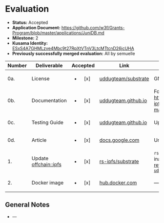 # Evaluation

- **Status:** Accepted
- **Application Document:** https://github.com/w3f/Grants-Program/blob/master/applications/JuniDB.md
- **Milestone:** 2
- **Kusama Identity:** [ESxS4A7GHMLzve4Mbc9t27RpXtVTnV3LtcMTtcnD26jcUHA](https://polkascan.io/pre/kusama/account/ESxS4A7GHMLzve4Mbc9t27RpXtVTnV3LtcMTtcnD26jcUHA)
- **Previously successfully merged evaluation:** All by semuelle

| Number | Deliverable                                                   |        Accepted        | Link                                                                                                                     | Evaluation Notes                                                                                                                                                                 |
| ------ | ------------------------------------------------------------- | :--------------------: | ------------------------------------------------------------------------------------------------------------------------ | -------------------------------------------------------------------------------------------------------------------------------------------------------------------------------- |
| 0a.    | License                                                       | <ul><li>[x] </li></ul> | [uddugteam/substrate](https://github.com/uddugteam/substrate/blob/ca23cb6692cbf2eddc07c288ef0b823d0d2a046a/LICENSE-GPL3) | GNU GPL v3                                                                                                                                                                       |
| 0b.    | Documentation                                                 | <ul><li>[x] </li></ul> | [uddugteam.github.io](https://uddugteam.github.io/offchain-ipfs-manual/)                                                 | Fork of https://github.com/rs-ipfs/offchain-ipfs-manual                                                                                                                          |
| 0c.    | Testing Guide                                                 | <ul><li>[x] </li></ul> | [uddugteam.github.io](https://uddugteam.github.io/offchain-ipfs-manual/testing.html)                                     | Updated on request                                                                                                                                                               |
| 0d.    | Article                                                       | <ul><li>[x] </li></ul> | [docs.google.com](https://docs.google.com/document/d/1k6DhCfSs7rmsSV-WB7o8EkvqDFz5Bvn12QYrjjW7R2w/edit)                  | Unpublished                                                                                                                                                                      |
| 1.     | Update [offchain::ipfs](https://github.com/rs-ipfs/substrate) | <ul><li>[x] </li></ul> | [rs-ipfs/substrate](https://github.com/rs-ipfs/substrate/pull/5)                                                         | `rs-ipfs/substrate` is inactive, [now references `uddugteam/substrate`](https://github.com/rs-ipfs/substrate/blob/3d0f293c3abb624ec170edc40a20669f848ee8ea/README.md?plain=1#L6) |
| 2.     | Docker image                                                  | <ul><li>[x] </li></ul> | [hub.docker.com](https://hub.docker.com/r/andskur/substrate-offchain-ipfs)                                               | —                                                                                                                                                                                |

## General Notes

- —
